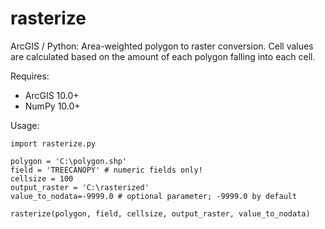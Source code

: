 rasterize
=========

ArcGIS / Python: Area-weighted polygon to raster conversion. Cell values are calculated based on the amount of each polygon falling into each cell.

Requires:
- ArcGIS 10.0+
- NumPy 10.0+

Usage:
<pre><code>import rasterize.py

polygon = 'C:\polygon.shp'
field = 'TREECANOPY' # numeric fields only!
cellsize = 100
output_raster = 'C:\rasterized'
value_to_nodata=-9999.0 # optional parameter; -9999.0 by default

rasterize(polygon, field, cellsize, output_raster, value_to_nodata)
</code></pre>
